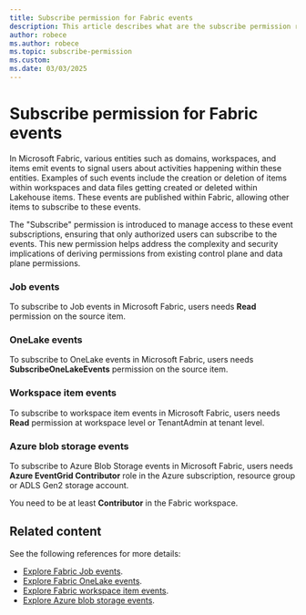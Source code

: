 ```yaml
---
title: Subscribe permission for Fabric events
description: This article describes what are the subscribe permission required for Fabric events.
author: robece
ms.author: robece
ms.topic: subscribe-permission
ms.custom:
ms.date: 03/03/2025
---
```


# Subscribe permission for Fabric events

In Microsoft Fabric, various entities such as domains, workspaces, and items emit events to signal users about activities happening within these entities. Examples of such events include the creation or deletion of items within workspaces and data files getting created or deleted within Lakehouse items. These events are published within Fabric, allowing other items to subscribe to these events.

The "Subscribe" permission is introduced to manage access to these event subscriptions, ensuring that only authorized users can subscribe to the events. This new permission helps address the complexity and security implications of deriving permissions from existing control plane and data plane permissions.

### Job events

To subscribe to Job events in Microsoft Fabric, users needs **Read** permission on the source item.

### OneLake events

To subscribe to OneLake events in Microsoft Fabric, users needs **SubscribeOneLakeEvents** permission on the source item.

### Workspace item events

To subscribe to workspace item events in Microsoft Fabric, users needs **Read** permission at workspace level or TenantAdmin at tenant level.

### Azure blob storage events

To subscribe to Azure Blob Storage events in Microsoft Fabric, users needs **Azure EventGrid Contributor** role in the Azure subscription, resource group or ADLS Gen2 storage account.

You need to be at least **Contributor** in the Fabric workspace.

## Related content

See the following references for more details:
- [Explore Fabric Job events](explore-fabric-job-events.md).</br>
- [Explore Fabric OneLake events](explore-fabric-onelake-events.md).</br>
- [Explore Fabric workspace item events](explore-fabric-workspace-item-events.md).</br>
- [Explore Azure blob storage events](explore-azure-blob-storage-events.md).